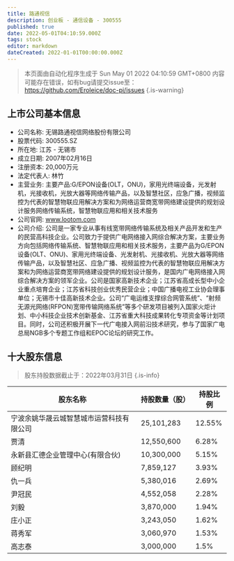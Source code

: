 ```yaml
---
title: 路通视信
description: 创业板 - 通信设备 - 300555
published: true
date: 2022-05-01T04:10:59.000Z
tags: stock
editor: markdown
dateCreated: 2022-01-01T00:00:00.000Z
---
```


> 本页面由自动化程序生成于 Sun May 01 2022 04:10:59 GMT+0800
> 内容可能存在错误，如有bug请提交issue至：https://github.com/Eroleice/doc-pi/issues
{.is-warning}

## 上市公司基本信息
- 公司名称: 无锡路通视信网络股份有限公司
- 股票代码: 300555.SZ
- 所在地: 江苏 - 无锡市
- 成立日期: 2007年02月16日
- 注册资本: 20,000万元
- 法定代表人: 林竹
- 主营业务: 主要产品:G/EPON设备(OLT，ONU)，家用光终端设备，光发射机，光接收机，光放大器等网络传输产品，以及智慧社区，应急广播，视频监控为代表的智慧物联应用解决方案和为网络运营商宽带网络建设提供的规划设计服务网络传输系统，智慧物联应用和相关技术服务
- 公司官网: www.lootom.com
- 公司介绍: 公司是一家专业从事有线宽带网络传输系统及相关产品开发和生产的民营高科技企业。公司致力于提供广电网络接入网综合解决方案，主要业务方向包括网络传输系统、智慧物联应用和相关技术服务，主要产品为G/EPON设备(OLT、ONU)、家用光终端设备、光发射机、光接收机、光放大器等网络传输产品，以及智慧社区、应急广播、视频监控为代表的智慧物联应用解决方案和为网络运营商宽带网络建设提供的规划设计服务，是国内广电网络接入网综合解决方案的领军企业。公司是国家高新技术企业；江苏省高成长型中小企业重点培育企业；江苏省科技创业优秀民营企业；中国广播电视工业协会理事单位；无锡市十佳高新技术企业。公司“广电运维支撑综合网管系统”、“射频无源光网络(RFPON)宽带传输网络系统”等多个研发项目被列入国家火炬计划、中小科技企业技术创新基金、江苏省重大科技成果转化专项资金等计划项目。同时，公司还积极开展下一代广电接入网前沿技术研究，参与了国家广电总局NGB多个专题工作组和EPOC论坛的研究工作。


## 十大股东信息
> 股东持股数据截止于：2022年03月31日
{.is-info}

| 股东名称 | 持股数量（股） | 持股比例 |
| --- | --- | --- |
| 宁波余姚华晟云城智慧城市运营科技有限公司 | 25,101,283 | 12.55% |
| 贾清 | 12,550,600 | 6.28% |
| 永新县汇德企业管理中心(有限合伙) | 10,300,000 | 5.15% |
| 顾纪明 | 7,859,127 | 3.93% |
| 仇一兵 | 5,380,016 | 2.69% |
| 尹冠民 | 4,552,058 | 2.28% |
| 刘毅 | 3,870,000 | 1.94% |
| 庄小正 | 3,243,050 | 1.62% |
| 蒋秀军 | 3,060,970 | 1.53% |
| 高志泰 | 3,000,000 | 1.5% |




